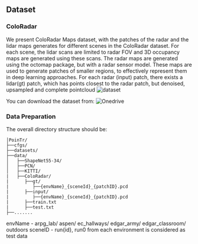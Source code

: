 ## Dataset 

### ColoRadar

We present ColoRadar Maps dataset, with the patches of the radar and the lidar maps generates for different scenes in the ColoRadar dataset. For each scene, the lidar scans are limited to radar FOV and 3D occupancy maps are generated using these scans. The radar maps are generated using the octomap package, but with a radar sensor model. These maps are used to generate patches of smaller regions, to effectively represent them in deep learning approaches. For each radar (input) patch, there exists a lidar(gt) patch, which has points  closest to the radar patch, but denoised, upsampled and complete pointcloud
![dataset](fig/dataset.png)

You can download the dataset from: ![Onedrive]()



### Data Preparation
The overall directory structure should be:

```
│PoinTr/
├──cfgs/
├──datasets/
├──data/
│   ├──ShapeNet55-34/
│   ├──PCN/
│   ├──KITTI/
|   ├──ColoRadar/
|      ├──gt/
|         ├──{envName}_{sceneId}_{patchID}.pcd
|      ├──input/
|         ├──{envName}_{sceneId}_{patchID}.pcd
|      ├──train.txt
|      ├──test.txt
├──.......
```
envName - arpg_lab/ aspen/ ec_hallways/ edgar_army/ edgar_classroom/ outdoors
sceneID - run{id}, run0 from each environment is considered as test data



